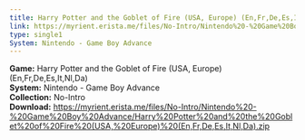 ```yaml
---
title: Harry Potter and the Goblet of Fire (USA, Europe) (En,Fr,De,Es,It,Nl,Da)
link: https://myrient.erista.me/files/No-Intro/Nintendo%20-%20Game%20Boy%20Advance/Harry%20Potter%20and%20the%20Goblet%20of%20Fire%20(USA,%20Europe)%20(En,Fr,De,Es,It,Nl,Da).zip
type: single1
System: Nintendo - Game Boy Advance
---
```

<b>Game:</b> Harry Potter and the Goblet of Fire (USA, Europe) (En,Fr,De,Es,It,Nl,Da)<br>
<b>System:</b> Nintendo - Game Boy Advance<br>
<b>Collection:</b> No-Intro<br>
<b>Download:</b> https://myrient.erista.me/files/No-Intro/Nintendo%20-%20Game%20Boy%20Advance/Harry%20Potter%20and%20the%20Goblet%20of%20Fire%20(USA,%20Europe)%20(En,Fr,De,Es,It,Nl,Da).zip